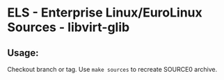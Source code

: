 # ELS - Enterprise Linux/EuroLinux Sources - libvirt-glib
 
## Usage:
  Checkout branch or tag. Use `make sources` to recreate  SOURCE0 archive.
